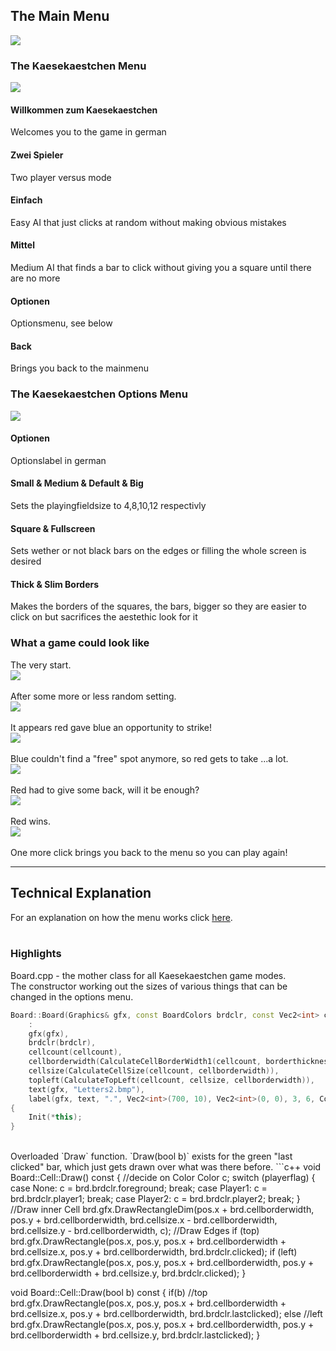## The Main Menu
<img src="/images/ArcadeMainMenu.png?raw=true"/><br/>

### The Kaesekaestchen Menu
<img src="/images/KäsekästchenMainMenu.png?raw=true"/><br/>
#### Willkommen zum Kaesekaestchen
Welcomes you to the game in german
#### Zwei Spieler
Two player versus mode
#### Einfach
Easy AI that just clicks at random without making obvious mistakes
#### Mittel
Medium AI that finds a bar to click without giving you a square until there are no more
#### Optionen
Optionsmenu, see below
#### Back
Brings you back to the mainmenu

### The Kaesekaestchen Options Menu
<img src="/images/KäsekästchenOptionsMenu.png?raw=true"/><br/>
#### Optionen
Optionslabel in german
#### Small & Medium & Default & Big
Sets the playingfieldsize to 4,8,10,12 respectivly
#### Square & Fullscreen
Sets wether or not black bars on the edges or filling the whole screen is desired
#### Thick & Slim Borders
Makes the borders of the squares, the bars, bigger so they are easier to click on but sacrifices the aestethic look for it

### What a game could look like
The very start.<br/>
<img src="/images/kaesekaestchen_start.png?raw=true"/><br/>
<br/>
After some more or less random setting.<br/>
<img src="/images/kaesekaestchen_phase1.png?raw=true"/><br/>
<br/>
It appears red gave blue an opportunity to strike!<br/>
<img src="/images/kaesekaestchen_phase2.png?raw=true"/><br/>
<br/>
Blue couldn't find a "free" spot anymore, so red gets to take ...a lot.<br/>
<img src="/images/kaesekaestchen_phase3.png?raw=true"/><br/>
<br/>
Red had to give some back, will it be enough?<br/>
<img src="/images/kaesekaestchen_phase4.png?raw=true"/><br/>
<br/>
Red wins.<br/>
<img src="/images/kaesekaestchen_redwins.png?raw=true"/><br/>
<br/>
One more click brings you back to the menu so you can play again!<br/>

---
## Technical Explanation
For an explanation on how the menu works click [here](/pages/menu_page).<br/>
<br/>
### Highlights
Board.cpp - the mother class for all Kaesekaestchen game modes.<br/>
The constructor working out the sizes of various things that can be changed in the options menu.<br/>
```c++
Board::Board(Graphics& gfx, const BoardColors brdclr, const Vec2<int> cellcount, const double borderthicknessratio)
	:
	gfx(gfx),
	brdclr(brdclr),
	cellcount(cellcount),
	cellborderwidth(CalculateCellBorderWidth1(cellcount, borderthicknessratio)),
	cellsize(CalculateCellSize(cellcount, cellborderwidth)),
	topleft(CalculateTopLeft(cellcount, cellsize, cellborderwidth)),
	text(gfx, "Letters2.bmp"),
	label(gfx, text, ".", Vec2<int>(700, 10), Vec2<int>(0, 0), 3, 6, Colors::Magenta)
{
	Init(*this);
}
```
<br/>
Overloaded `Draw` function. `Draw(bool b)` exists for the green "last clicked" bar, which just gets drawn over what was there before.
```c++
void Board::Cell::Draw() const
{
	//decide on Color
	Color c;
	switch (playerflag)
	{
	case None:
		c = brd.brdclr.foreground; break;
	case Player1:
		c = brd.brdclr.player1; break;
	case Player2:
		c = brd.brdclr.player2; break;
	}
	//Draw inner Cell
	brd.gfx.DrawRectangleDim(pos.x + brd.cellborderwidth, pos.y + brd.cellborderwidth,
		brd.cellsize.x - brd.cellborderwidth, brd.cellsize.y - brd.cellborderwidth, c);
	//Draw Edges
	if (top)
		brd.gfx.DrawRectangle(pos.x, pos.y, pos.x + brd.cellborderwidth + brd.cellsize.x, pos.y + brd.cellborderwidth, brd.brdclr.clicked);
	if (left)
		brd.gfx.DrawRectangle(pos.x, pos.y, pos.x + brd.cellborderwidth, pos.y + brd.cellborderwidth + brd.cellsize.y, brd.brdclr.clicked);
}

void Board::Cell::Draw(bool b) const
{
	if(b)
		//top
		brd.gfx.DrawRectangle(pos.x, pos.y, pos.x + brd.cellborderwidth + brd.cellsize.x, pos.y + brd.cellborderwidth, brd.brdclr.lastclicked);
	else
		//left
		brd.gfx.DrawRectangle(pos.x, pos.y, pos.x + brd.cellborderwidth, pos.y + brd.cellborderwidth + brd.cellsize.y, brd.brdclr.lastclicked);
}
```
